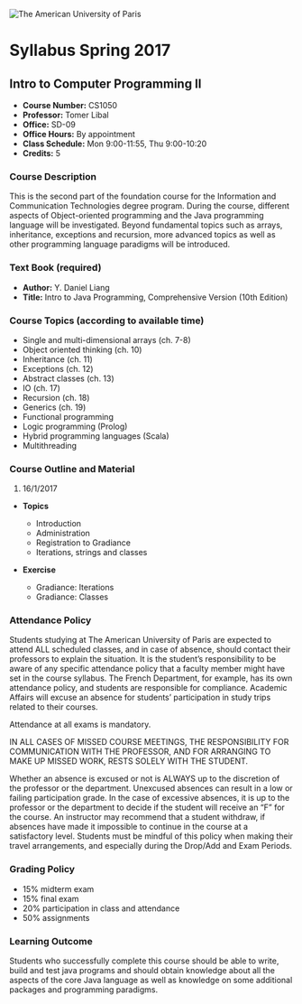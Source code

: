 ![The American University of Paris](https://upload.wikimedia.org/wikipedia/en/4/4c/American_University_of_Paris.png)
# Syllabus Spring 2017
## Intro to Computer Programming II

* **Course Number:** CS1050
* **Professor:** Tomer Libal
* **Office:** SD-09
* **Office Hours:** By appointment
* **Class Schedule:** Mon 9:00-11:55, Thu 9:00-10:20
* **Credits:** 5

### Course Description

This is the second part of the foundation course for the Information and
Communication Technologies degree program.
During the course, different aspects of Object-oriented programming and
the Java programming language will be investigated. Beyond fundamental
topics such as arrays, inheritance, exceptions and recursion, more
advanced topics as well as other programming language paradigms will be
introduced.

### Text Book (required)

 * **Author:**   Y. Daniel Liang
 * **Title:**    Intro to Java Programming, Comprehensive Version (10th Edition)

### Course Topics (according to available time)

 * Single and multi-dimensional arrays (ch. 7-8)
 * Object oriented thinking (ch. 10)
 * Inheritance (ch. 11)
 * Exceptions (ch. 12)
 * Abstract classes (ch. 13)
 * IO (ch. 17)
 * Recursion (ch. 18)
 * Generics (ch. 19)
 * Functional programming
 * Logic programming (Prolog)
 * Hybrid programming languages (Scala)
 * Multithreading

### Course Outline and Material

1. 16/1/2017

  * **Topics**

    * Introduction
    * Administration
    * Registration to Gradiance
    * Iterations, strings and classes

  * **Exercise**

    * Gradiance: Iterations
    * Gradiance: Classes

### Attendance Policy
Students studying at The American University of Paris are expected to
attend ALL scheduled classes, and in case of absence, should contact
their professors to explain the situation. It is the student’s
responsibility to be aware of any specific attendance policy that a
faculty member might have set in the course syllabus. The French
Department, for example, has its own attendance policy, and students are
responsible for compliance. Academic Affairs will excuse an absence for
students’ participation in study trips related to their courses.

Attendance at all exams is mandatory.

IN ALL CASES OF MISSED COURSE MEETINGS, THE RESPONSIBILITY FOR
COMMUNICATION WITH THE PROFESSOR, AND FOR ARRANGING TO MAKE UP MISSED
WORK, RESTS SOLELY WITH THE STUDENT.

Whether an absence is excused or not is ALWAYS up to the discretion of
the professor or the department. Unexcused absences can result in a low
or failing participation grade. In the case of excessive absences, it is
up to the professor or the department to decide if the student will
receive an “F” for the course. An instructor may recommend that a
student withdraw, if absences have made it impossible to continue in the
course at a satisfactory level.
Students must be mindful of this policy when making their travel
arrangements, and especially during the Drop/Add and Exam Periods.

### Grading Policy
* 15% midterm exam
* 15% final exam
* 20% participation in class and attendance
* 50% assignments

### Learning Outcome
Students who successfully complete this course should be able to write,
build and test java programs and should obtain knowledge about all the
aspects of the core Java language as well as knowledge on some
additional packages and programming paradigms.
